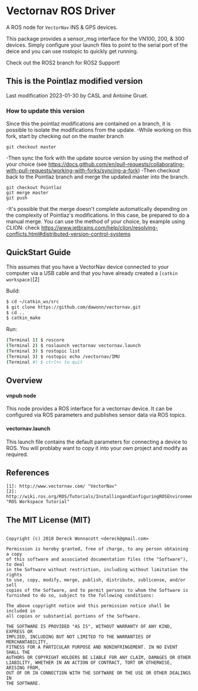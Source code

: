 Vectornav ROS Driver
====================

A ROS node for `VectorNav` INS & GPS devices.

This package provides a sensor_msg interface for the VN100, 200, & 300 
devices. Simply configure your launch files to point to the serial port
of the deice and you can use rostopic to quickly get running.   

Check out the ROS2 branch for ROS2 Support!

## This is the Pointlaz modified version
 Last modification 2023-01-30 by CASL and Antoine Gruet.
### How to update this version
Since this the pointlaz modifications are contained on a branch, it is possible to isolate the modifications from the update.
-While working on this fork, start by checking out on the master branch
```
git checkout master
```
-Then sync the fork with the update source version by using the method of your choice (see https://docs.github.com/en/pull-requests/collaborating-with-pull-requests/working-with-forks/syncing-a-fork)
-Then checkout back to the Pointlaz branch and merge the updated master into the branch.
```
git checkout Pointlaz
git merge master
git push
```
-It's possible that the merge doesn't complete automatically depending on the complexity of Pointlaz's modifications. In this case, be prepared to do a manual merge. You can use the method of your choice, by example using CLION: check https://www.jetbrains.com/help/clion/resolving-conflicts.html#distributed-version-control-systems

QuickStart Guide
----------------

This assumes that you have a VectorNav device connected to your computer 
via a USB cable and that you have already created a `[catkin workspace]`[2]

Build:

```bash
$ cd ~/catkin_ws/src
$ git clone https://github.com/dawonn/vectornav.git
$ cd ..
$ catkin_make
```

Run:

```bash
(Terminal 1) $ roscore
(Terminal 2) $ roslaunch vectornav vectornav.launch
(Terminal 3) $ rostopic list
(Terminal 3) $ rostopic echo /vectornav/IMU
(Terminal #) $ ctrl+c to quit
```


Overview 
--------

#### vnpub node

This node provides a ROS interface for a vectornav device. It can be configured
via ROS parameters and publishes sensor data via ROS topics.


#### vectornav.launch

This launch file contains the default parameters for connecting a device to ROS.
You will problaby want to copy it into your own project and modify as required. 


References 
----------

```
[1]: http://www.vectornav.com/ "VectorNav"
[2]: http://wiki.ros.org/ROS/Tutorials/InstallingandConfiguringROSEnvironment "ROS Workspace Tutorial"
```

The MIT License (MIT)
----------------------
```

Copyright (c) 2018 Dereck Wonnacott <dereck@gmail.com>

Permission is hereby granted, free of charge, to any person obtaining a copy
of this software and associated documentation files (the "Software"), to deal
in the Software without restriction, including without limitation the rights
to use, copy, modify, merge, publish, distribute, sublicense, and/or sell
copies of the Software, and to permit persons to whom the Software is
furnished to do so, subject to the following conditions:

The above copyright notice and this permission notice shall be included in
all copies or substantial portions of the Software.

THE SOFTWARE IS PROVIDED "AS IS", WITHOUT WARRANTY OF ANY KIND, EXPRESS OR
IMPLIED, INCLUDING BUT NOT LIMITED TO THE WARRANTIES OF MERCHANTABILITY,
FITNESS FOR A PARTICULAR PURPOSE AND NONINFRINGEMENT. IN NO EVENT SHALL THE
AUTHORS OR COPYRIGHT HOLDERS BE LIABLE FOR ANY CLAIM, DAMAGES OR OTHER
LIABILITY, WHETHER IN AN ACTION OF CONTRACT, TORT OR OTHERWISE, ARISING FROM,
OUT OF OR IN CONNECTION WITH THE SOFTWARE OR THE USE OR OTHER DEALINGS IN
THE SOFTWARE.

```

